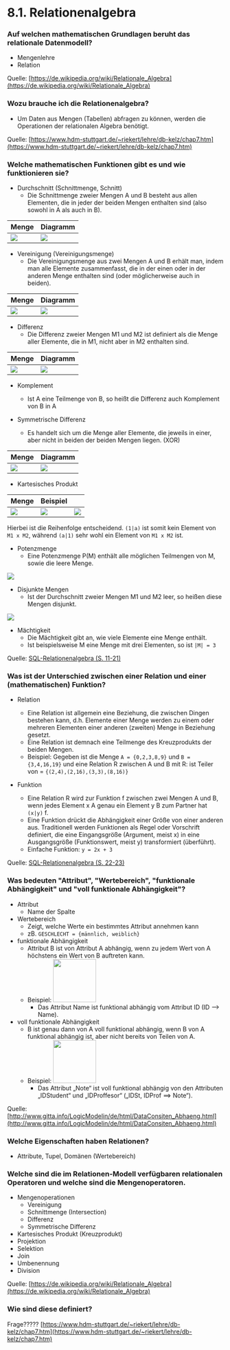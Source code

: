 # 8.1. Relationenalgebra

### Auf welchen mathematischen Grundlagen beruht das relationale Datenmodell?

* Mengenlehre
* Relation

Quelle: [https://de.wikipedia.org/wiki/Relationale_Algebra](https://de.wikipedia.org/wiki/Relationale_Algebra)

### Wozu brauche ich die Relationenalgebra?

* Um Daten aus Mengen (Tabellen) abfragen zu können, werden die Operationen der relationalen Algebra benötigt.

Quelle: [https://www.hdm-stuttgart.de/~riekert/lehre/db-kelz/chap7.htm](https://www.hdm-stuttgart.de/~riekert/lehre/db-kelz/chap7.htm)

### Welche mathematischen Funktionen gibt es und wie funktionieren sie?

* Durchschnitt (Schnittmenge, Schnitt)
    * Die Schnittmenge zweier Mengen A und B besteht aus allen Elementen, die in jeder der beiden Mengen enthalten sind (also sowohl in A als auch in B).

| Menge | Diagramm |
|-------|----------|
| ![](./MathematischeFunktion_Durchschnitt.png) | ![](./MathematischeFunktion_Durchschnitt_Diagramm.png) |

* Vereinigung (Vereinigungsmenge)
    * Die Vereinigungsmenge aus zwei Mengen A und B erhält man, indem man alle Elemente zusammenfasst, die in der einen oder in der anderen Menge enthalten sind (oder möglicherweise auch in beiden).

| Menge | Diagramm |
|-------|----------|
| ![](./MathematischeFunktion_Vereinigung.png) | ![](./MathematischeFunktion_Vereinigung_Diagramm.png) |

* Differenz
    * Die Differenz zweier Mengen M1 und M2 ist definiert als die Menge aller Elemente, die in M1, nicht aber in M2 enthalten sind.

| Menge | Diagramm |
|-------|----------|
| ![](./MathematischeFunktion_Differenz.png) | ![](./MathematischeFunktion_Differenz_Diagramm.png) |

* Komplement
    * Ist A eine Teilmenge von B, so heißt die Differenz auch Komplement von B in A

* Symmetrische Differenz
    * Es handelt sich um die Menge aller Elemente, die jeweils in einer, aber nicht in beiden der beiden Mengen liegen. (XOR)

| Menge | Diagramm |
|-------|----------|
| ![](./MathematischeFunktion_SymmetrischeDifferenz.png) | ![](./MathematischeFunktion_SymmetrischeDifferenz_Diagramm.png) |

* Kartesisches Produkt

| Menge | Beispiel | |
|-------|----------|----------|
| ![](./MathematischeFunktion_KartesischesProdukt.png) | ![](./MathematischeFunktion_KartesischesProdukt_Beispiel.png) | ![](./MathematischeFunktion_KartesischesProdukt_Tabelle.png) |

Hierbei ist die Reihenfolge entscheidend. `(1|a)` ist somit kein Element von `M1 x M2`, während `(a|1)` sehr wohl ein Element von `M1 x M2` ist.

* Potenzmenge
    * Eine Potenzmenge P(M) enthält alle möglichen Teilmengen von M, sowie die leere Menge.

![](./MathematischeFunktion_Potenzmenge.png)

* Disjunkte Mengen
    * Ist der Durchschnitt zweier Mengen M1 und M2 leer, so heißen diese Mengen disjunkt.

![](./MathematischeFunktion_DisjunkteMengen.png)

* Mächtigkeit
    * Die Mächtigkeit gibt an, wie viele Elemente eine Menge enthält.
    * Ist beispielsweise M eine Menge mit drei Elementen, so ist `|M| = 3`

Quelle: [SQL-Relationenalgebra (S. 11-21)](../archiv/insy-game/jahrgang3/SQL-Relationenalgebra.pdf)

### Was ist der Unterschied zwischen einer Relation und einer (mathematischen) Funktion?

* Relation
    * Eine Relation ist allgemein eine Beziehung, die zwischen Dingen bestehen kann, d.h. Elemente einer Menge werden zu einem oder mehreren Elementen einer anderen (zweiten) Menge in Beziehung gesetzt.
    * Eine Relation ist demnach eine Teilmenge des Kreuzprodukts der beiden Mengen.
    * Beispiel: Gegeben ist die Menge `A = {0,2,3,8,9}` und `B = {3,4,16,19}` und eine Relation R zwischen A und B mit R: ist Teiler von = `{(2,4),(2,16),(3,3),(8,16)}`

* Funktion
    * Eine Relation R wird zur Funktion f zwischen zwei Mengen A und B, wenn jedes Element x A genau ein Element y B zum Partner hat `(x|y)` f.
    * Eine Funktion drückt die Abhängigkeit einer Größe von einer anderen aus. Traditionell werden Funktionen als Regel oder Vorschrift definiert, die eine Eingangsgröße (Argument, meist x) in eine Ausgangsgröße (Funktionswert, meist y) transformiert (überführt).
    * Einfache Funktion: `y = 2x + 3`

Quelle: [SQL-Relationenalgebra (S. 22-23)](../archiv/insy-game/jahrgang3/SQL-Relationenalgebra.pdf)

### Was bedeuten "Attribut", "Wertebereich", "funktionale Abhängigkeit" und "voll funktionale Abhängigkeit"?

* Attribut
    * Name der Spalte
* Wertebereich
    * Zeigt, welche Werte ein bestimmtes Attribut annehmen kann
    * zB. `GESCHLECHT = {männlich, weiblich}`
* funktionale Abhängigkeit
    * Attribut B ist von Attribut A abhängig, wenn zu jedem Wert von A höchstens ein Wert von B auftreten kann.
    * Beispiel: <img src="./Abhaengigkeiten1.png" height="100">
        * Das Attribut Name ist funktional abhängig vom Attribut ID (ID --> Name).
* voll funktionale Abhängigkeit
    * B ist genau dann von A voll funktional abhängig, wenn B von A funktional abhängig ist, aber nicht bereits von Teilen von A.
    * Beispiel: <img src="./Abhaengigkeiten2.png" height="100">
        * Das Attribut „Note“ ist voll funktional abhängig von den Attributen „IDStudent“ und „IDProffesor“ („IDSt, IDProf ==> Note“).

Quelle: [http://www.gitta.info/LogicModelin/de/html/DataConsiten_Abhaeng.html](http://www.gitta.info/LogicModelin/de/html/DataConsiten_Abhaeng.html)

### Welche Eigenschaften haben Relationen?

* Attribute, Tupel, Domänen (Wertebereich)

### Welche sind die im Relationen-Modell verfügbaren relationalen Operatoren und welche sind die Mengenoperatoren.

* Mengenoperationen
    * Vereinigung
    * Schnittmenge (Intersection)
    * Differenz
    * Symmetrische Differenz
* Kartesisches Produkt (Kreuzprodukt)
* Projektion
* Selektion
* Join
* Umbenennung
* Division

Quelle: [https://de.wikipedia.org/wiki/Relationale_Algebra](https://de.wikipedia.org/wiki/Relationale_Algebra)

### Wie sind diese definiert?

Frage????? [https://www.hdm-stuttgart.de/~riekert/lehre/db-kelz/chap7.htm](https://www.hdm-stuttgart.de/~riekert/lehre/db-kelz/chap7.htm)
